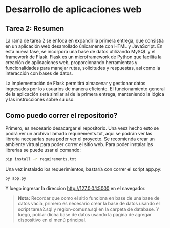 # Desarrollo de aplicaciones web

## Tarea 2: Resumen
La rama de tarea 2 se enfoca en expandir la primera entrega, que consistía en un aplicación web desarrollado únicamente con HTML y JavaScript. En esta nueva fase, se incorpora una base de datos utilizando MySQL y el framework de Flask. Flask es un microframework de Python que facilita la creación de aplicaciones web, proporcionando herramientas y funcionalidades para manejar rutas, solicitudes y respuestas, así como la interacción con bases de datos.

La implementación de Flask permitirá almacenar y gestionar datos ingresados por los usuarios de manera eficiente. El funcionamiento general de la aplicación será similar al de la primera entrega, manteniendo la lógica y las instrucciones sobre su uso.

## Como puedo correr el repositorio?

Primero, es necesario desacargar el repositorio. Una vesz hecho esto se podrá ver un archivo llamado requirements.txt, aqui se podrán ver las librería necesarias para poder ver el proyecto. Se recomienda crear un ambiente virtual para poder correr el sitio web. Para poder instalar las librerias se puede usar el comando:

```bash
pip install -r requirements.txt
```
Una vez instalado los requerimientos, bastaría con correr el script app.py:

```bash
py app.py
```
Y luego ingresar la direccion http://127.0.0.1:5000 en el navegador.


> **Nota:** Recordar que como el sitio funciona en base de una base de datos vacía, primero es necesario crear la base de datos usando el script tarea2.sql y region-comuna.sql en la carpeta de database. Y luego, poblar dicha base de datos usando la página de agregar dispositivo en el menú principal.
